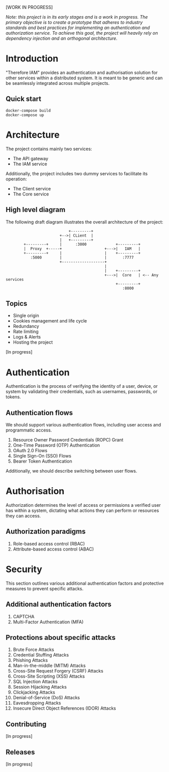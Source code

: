 [WORK IN PROGRESS]

*Note: this project is in its early stages and is a work in progress. The primary objective is to create a prototype that adheres to industry standards and best practices for implementing an authentication and authorization service. To achieve this goal, the project will heavily rely on dependency injection and an orthogonal architecture.*

# Introduction

"Therefore IAM" provides an authentication and authorisation solution for other services within a distributed system. It is meant to be generic and can be seamlessly integrated across multiple projects.

## Quick start

```
docker-compose build
docker-compose up
```

# Architecture

The project contains mainly two services:
- The API gateway
- The IAM service

Additionally, the project includes two dummy services to facilitate its operation:
- The Client service
- The Core service

## High level diagram

The following draft diagram illustrates the overall architecture of the project:
```
                            +---------+
                        +-->| CLient  |
                        |   +---------+
        +---------+     |      :3000             +---------+
        |  Proxy  +-----+                   +--->|   IAM   |
        +---------+     |                   |    +---------+
           :5000        |                   |       :7777
                        +-------------------+
                                            |
                                            |    +---------+
                                            +--->|  Core   | <-- Any services
                                                 +---------+
                                                    :8000
```

## Topics

- Single origin
- Cookies management and life cycle
- Redundancy
- Rate limiting
- Logs & Alerts
- Hosting the project

[In progress]

# Authentication

Authentication is the process of verifying the identity of a user, device, or system by validating their credentials, such as usernames, passwords, or tokens.

## Authentication flows

We should support various authentication flows, including user access and programmatic access.

1. Resource Owner Password Credentials (ROPC) Grant
2. One-Time Password (OTP) Authentication
3. OAuth 2.0 Flows
4. Single Sign-On (SSO) Flows
5. Bearer Token Authentication

Additionally, we should describe switching between user flows.

# Authorisation

Authorization determines the level of access or permissions a verified user has within a system, dictating what actions they can perform or resources they can access.

## Authorization paradigms

1. Role-based access control (RBAC)
2. Attribute-based access control (ABAC)

# Security

This section outlines various additional authentication factors and protective measures to prevent specific attacks.

## Additional authentication factors

1. CAPTCHA
2. Multi-Factor Authentication (MFA)

## Protections about specific attacks

1. Brute Force Attacks
2. Credential Stuffing Attacks
3. Phishing Attacks
4. Man-in-the-middle (MITM) Attacks
5. Cross-Site Request Forgery (CSRF) Attacks
6. Cross-Site Scripting (XSS) Attacks
7. SQL Injection Attacks
8. Session Hijacking Attacks
9. Clickjacking Attacks
10. Denial-of-Service (DoS) Attacks
11. Eavesdropping Attacks
12. Insecure Direct Object References (IDOR) Attacks

## Contributing

[In progress]

## Releases

[In progress]
